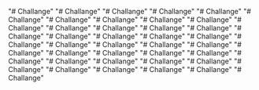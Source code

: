 "# Challange" 
"# Challange" 
"# Challange" 
"# Challange" 
"# Challange" 
"# Challange" 
"# Challange" 
"# Challange" 
"# Challange" 
"# Challange" 
"# Challange" 
"# Challange" 
"# Challange" 
"# Challange" 
"# Challange" 
"# Challange" 
"# Challange" 
"# Challange" 
"# Challange" 
"# Challange" 
"# Challange" 
"# Challange" 
"# Challange" 
"# Challange" 
"# Challange" 
"# Challange" 
"# Challange" 
"# Challange" 
"# Challange" 
"# Challange" 
"# Challange" 
"# Challange" 
"# Challange" 
"# Challange" 
"# Challange" 
"# Challange" 
"# Challange" 
"# Challange" 
"# Challange" 
"# Challange" 
"# Challange" 
